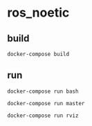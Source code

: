 # ros_noetic

## build
```
docker-compose build
```
## run
```
docker-compose run bash
```

```
docker-compose run master
```

```
docker-compose run rviz
```